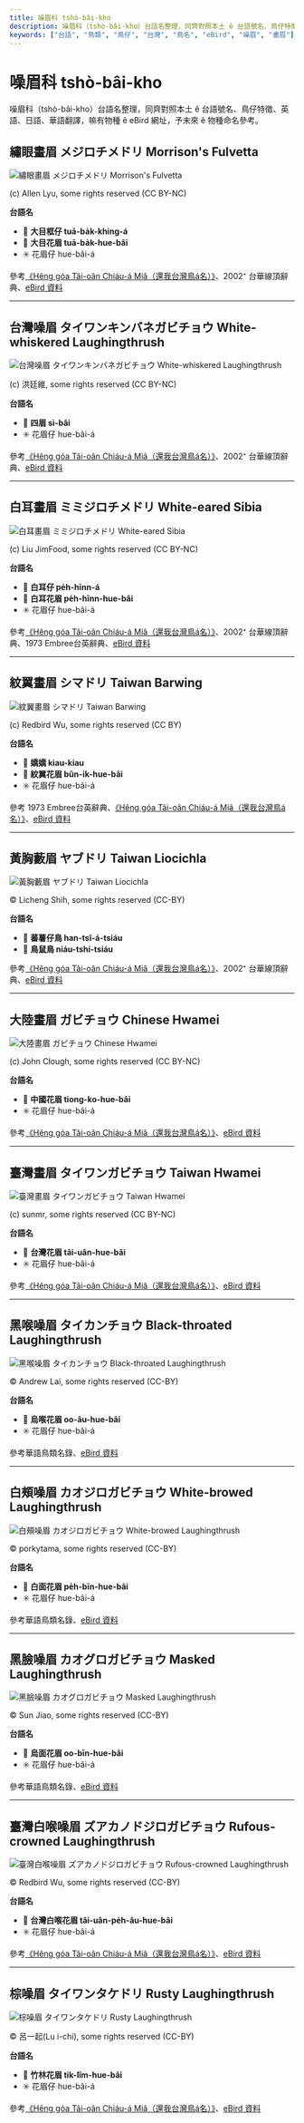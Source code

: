 ```yaml
---
title: 噪眉科 tshò-bâi-kho
description: 噪眉科（tshò-bâi-kho）台語名整理，同齊對照本土 ê 台語號名、鳥仔特徵、英語、日語、華語翻譯，嘛有物種 ê eBird 網址，予未來 ê 物種命名參考。
keywords: ["台語", "鳥類", "鳥仔", "台灣", "鳥名", "eBird", "噪眉", "畫眉"]
---
```


# 噪眉科 tshò-bâi-kho

噪眉科（tshò-bâi-kho）台語名整理，同齊對照本土 ê 台語號名、鳥仔特徵、英語、日語、華語翻譯，嘛有物種 ê eBird 網址，予未來 ê 物種命名參考。

## 繡眼畫眉 メジロチメドリ Morrison's Fulvetta

![繡眼畫眉 メジロチメドリ Morrison's Fulvetta](https://inaturalist-open-data.s3.amazonaws.com/photos/22548808/medium.jpeg)

(c) Allen Lyu, some rights reserved (CC BY-NC)

**台語名**

- 🎯 **大目框仔 tuā-ba̍k-khing-á**
- 🎯 **大目花眉 tuā-ba̍k-hue-bâi**
- ✳️ 花眉仔 hue-bâi-á

參考[《Hêng góa Tâi-oân Chiáu-á Miâ（還我台灣鳥á名）》](https://siaulahjih.github.io/TaiOanChiauA/)、2002⁺ 台華線頂辭典、[eBird 資料](https://ebird.org/species/gycful1)

---

## 台灣噪眉 タイワンキンバネガビチョウ White-whiskered Laughingthrush

![台灣噪眉 タイワンキンバネガビチョウ White-whiskered Laughingthrush](https://inaturalist-open-data.s3.amazonaws.com/photos/89028148/medium.jpg)

(c) 洪廷維, some rights reserved (CC BY-NC)

**台語名**

- 🎯 **四眉 sì-bâi**
- ✳️ 花眉仔 hue-bâi-á

參考[《Hêng góa Tâi-oân Chiáu-á Miâ（還我台灣鳥á名）》](https://siaulahjih.github.io/TaiOanChiauA/)、2002⁺ 台華線頂辭典、[eBird 資料](https://ebird.org/species/whwlau1)

---

## 白耳畫眉 ミミジロチメドリ White-eared Sibia

![白耳畫眉 ミミジロチメドリ White-eared Sibia](https://inaturalist-open-data.s3.amazonaws.com/photos/12865025/medium.jpg)

(c) Liu JimFood, some rights reserved (CC BY-NC)

**台語名**

- 🎯 **白耳仔 pe̍h-hīnn-á**
- 🎯 **白耳花眉 pe̍h-hīnn-hue-bâi**
- ✳️ 花眉仔 hue-bâi-á

參考[《Hêng góa Tâi-oân Chiáu-á Miâ（還我台灣鳥á名）》](https://siaulahjih.github.io/TaiOanChiauA/)、2002⁺ 台華線頂辭典、1973 Embree台英辭典、[eBird 資料](https://ebird.org/species/whesib1)

---

## 紋翼畫眉 シマドリ Taiwan Barwing

![紋翼畫眉 シマドリ Taiwan Barwing](https://inaturalist-open-data.s3.amazonaws.com/photos/157704368/medium.jpeg)

(c) Redbird Wu, some rights reserved (CC BY)

**台語名**

- 🎯 **嬌嬌 kiau-kiau**
- 🎯 **紋翼花眉 bûn-i̍k-hue-bâi**
- ✳️ 花眉仔 hue-bâi-á

參考 1973 Embree台英辭典、[《Hêng góa Tâi-oân Chiáu-á Miâ（還我台灣鳥á名）》](https://siaulahjih.github.io/TaiOanChiauA/)、[eBird 資料](https://ebird.org/species/taibar1)

---

## 黃胸藪眉 ヤブドリ Taiwan Liocichla

![黃胸藪眉 ヤブドリ Taiwan Liocichla](https://inaturalist-open-data.s3.amazonaws.com/photos/341230227/medium.jpeg)

© Licheng Shih, some rights reserved (CC-BY)

**台語名**

- 🎯 **蕃薯仔鳥 han-tsî-á-tsiáu**
- 🎯 **鳥鼠鳥 niáu-tshí-tsiáu**

參考[《Hêng góa Tâi-oân Chiáu-á Miâ（還我台灣鳥á名）》](https://siaulahjih.github.io/TaiOanChiauA/)、2002⁺ 台華線頂辭典、[eBird 資料](https://ebird.org/species/stelio1)

---

## 大陸畫眉 ガビチョウ Chinese Hwamei

![大陸畫眉 ガビチョウ Chinese Hwamei](https://inaturalist-open-data.s3.amazonaws.com/photos/26597643/medium.jpg)

(c) John Clough, some rights reserved (CC BY-NC)

**台語名**

- 🎯 **中國花眉 tiong-ko-hue-bâi**
- ✳️ 花眉仔 hue-bâi-á

參考[《Hêng góa Tâi-oân Chiáu-á Miâ（還我台灣鳥á名）》](https://siaulahjih.github.io/TaiOanChiauA/)、[eBird 資料](https://ebird.org/species/melthr)

---

## 臺灣畫眉 タイワンガビチョウ Taiwan Hwamei

![臺灣畫眉 タイワンガビチョウ Taiwan Hwamei](https://inaturalist-open-data.s3.amazonaws.com/photos/33420231/medium.jpg)

(c) sunmr, some rights reserved (CC BY-NC)

**台語名**

- 🎯 **台灣花眉 tâi-uân-hue-bâi**
- ✳️ 花眉仔 hue-bâi-á

參考[《Hêng góa Tâi-oân Chiáu-á Miâ（還我台灣鳥á名）》](https://siaulahjih.github.io/TaiOanChiauA/)、[eBird 資料](https://ebird.org/species/taihwa1)

---

## 黑喉噪眉 タイカンチョウ Black-throated Laughingthrush

![黑喉噪眉 タイカンチョウ Black-throated Laughingthrush](https://inaturalist-open-data.s3.amazonaws.com/photos/353931532/medium.jpeg)

© Andrew Lai, some rights reserved (CC-BY)

**台語名**

- 🎯 **烏喉花眉 oo-âu-hue-bâi**
- ✳️ 花眉仔 hue-bâi-á

參考華語鳥類名錄、[eBird 資料](https://ebird.org/species/bltlau1)

---

## 白頰噪眉 カオジロガビチョウ White-browed Laughingthrush

![白頰噪眉 カオジロガビチョウ White-browed Laughingthrush](https://inaturalist-open-data.s3.amazonaws.com/photos/392864450/medium.jpeg)

© porkytama, some rights reserved (CC-BY)

**台語名**

- 🎯 **白面花眉 pe̍h-bīn-hue-bâi**
- ✳️ 花眉仔 hue-bâi-á

參考華語鳥類名錄、[eBird 資料](https://ebird.org/species/whblau1)

---

## 黑臉噪眉 カオグロガビチョウ Masked Laughingthrush

![黑臉噪眉 カオグロガビチョウ Masked Laughingthrush](https://inaturalist-open-data.s3.amazonaws.com/photos/413448820/medium.jpg)

© Sun Jiao, some rights reserved (CC-BY)

**台語名**

- 🎯 **烏面花眉 oo-bīn-hue-bâi**
- ✳️ 花眉仔 hue-bâi-á

參考華語鳥類名錄、[eBird 資料](https://ebird.org/species/maslau1)

---

## 臺灣白喉噪眉 ズアカノドジロガビチョウ Rufous-crowned Laughingthrush

![臺灣白喉噪眉 ズアカノドジロガビチョウ Rufous-crowned Laughingthrush](https://inaturalist-open-data.s3.amazonaws.com/photos/184160914/medium.jpeg)

© Redbird Wu, some rights reserved (CC-BY)

**台語名**

- 🎯 **台灣白喉花眉 tâi-uân-pe̍h-âu-hue-bâi**
- ✳️ 花眉仔 hue-bâi-á

參考[《Hêng góa Tâi-oân Chiáu-á Miâ（還我台灣鳥á名）》](https://siaulahjih.github.io/TaiOanChiauA/)、[eBird 資料](https://ebird.org/species/ruclau2)

---

## 棕噪眉 タイワンタケドリ Rusty Laughingthrush

![棕噪眉 タイワンタケドリ Rusty Laughingthrush](https://inaturalist-open-data.s3.amazonaws.com/photos/346197642/medium.jpeg)

© 呂一起(Lu i-chi), some rights reserved (CC-BY)

**台語名**

- 🎯 **竹林花眉 tik-lîm-hue-bâi**
- ✳️ 花眉仔 hue-bâi-á

參考[《Hêng góa Tâi-oân Chiáu-á Miâ（還我台灣鳥á名）》](https://siaulahjih.github.io/TaiOanChiauA/)、[eBird 資料](https://ebird.org/species/ruslau1)

